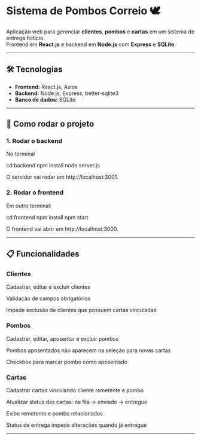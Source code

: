 # Sistema de Pombos Correio 🕊️

Aplicação web para gerenciar **clientes**, **pombos** e **cartas** em um sistema de entrega fictício.  
Frontend em **React.js** e backend em **Node.js** com **Express** e **SQLite**.

---

## 🛠 Tecnologias

- **Frontend:** React.js, Axios  
- **Backend:** Node.js, Express, better-sqlite3  
- **Banco de dados:** SQLite

---

## 🚀 Como rodar o projeto

### 1. Rodar o backend
No terminal

cd backend
npm install
node server.js

O servidor vai rodar em http://localhost:3001.

### 2. Rodar o frontend
Em outro terminal:

cd frontend
npm install
npm start

O frontend vai abrir em http://localhost:3000.

---

## 📋 Funcionalidades

### Clientes

Cadastrar, editar e excluir clientes

Validação de campos obrigatórios

Impede exclusão de clientes que possuem cartas vinculadas

### Pombos

Cadastrar, editar, aposentar e excluir pombos

Pombos aposentados não aparecem na seleção para novas cartas

Checkbox para marcar pombo como aposentado

### Cartas

Cadastrar cartas vinculando cliente remetente e pombo

Atualizar status das cartas: na fila → enviado → entregue

Exibe remetente e pombo relacionados

Status de entrega impede alterações quando já entregue

---

